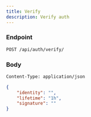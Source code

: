 ```yaml
---
title: Verify
description: Verify auth
---
```


### Endpoint

```bash
POST /api/auth/verify/
```

### Body

```bash
Content-Type: application/json
```

```json
{
    "identity": "",
    "lifetime": "1h",
    "signature": ""
}
```

